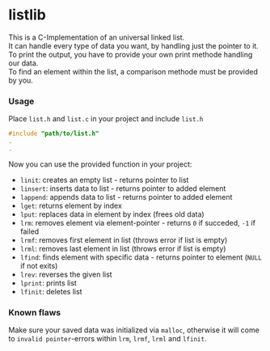 # listlib

This is a C-Implementation of an universal linked list.\
It can handle every type of data you want, by handling just the pointer to it.\
To print the output, you have to provide your own print methode handling our data.\
To find an element within the list, a comparison methode must be provided by you.

### Usage
Place `list.h` and `list.c` in your project and include `list.h`
```C
#include "path/to/list.h"
.
.
```
Now you can use the provided function in your project:
* `linit`: creates an empty list - returns pointer to list
* `linsert`: inserts data to list - returns pointer to added element
* `lappend`: appends data to list - returns pointer to added element
* `lget`: returns element by index
* `lput`: replaces data in element by index (frees old data)
* `lrm`: removes element via element-pointer - returns `0` if succeded, `-1` if failed
* `lrmf`: removes first element in list (throws error if list is empty)
* `lrml`: removes last element in list (throws error if list is empty)
* `lfind`: finds element with specific data - returns pointer to element (`NULL` if not exits)
* `lrev`: reverses the given list
* `lprint`: prints list
* `lfinit`: deletes list

### Known flaws
Make sure your saved data was initialized via `malloc`, otherwise it will come to `invalid pointer`-errors within `lrm`, `lrmf`, `lrml` and `lfinit`.